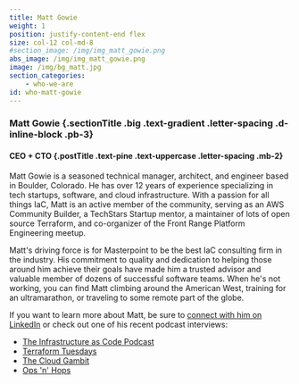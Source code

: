 ```yaml
---
title: Matt Gowie
weight: 1
position: justify-content-end flex
size: col-12 col-md-8
#section_image: /img/img_matt_gowie.png
abs_image: /img/img_matt_gowie.png
image: /img/bg_matt.jpg
section_categories:
    - who-we-are
id: who-matt-gowie
---
```


### Matt Gowie {.sectionTitle .big .text-gradient .letter-spacing .d-inline-block .pb-3}
#### CEO + CTO {.postTitle .text-pine .text-uppercase .letter-spacing .mb-2}

<p class="letter-spacing">Matt Gowie is a seasoned technical manager, architect, and engineer based in Boulder, Colorado. He has over 12 years of experience specializing in tech startups, software, and cloud infrastructure. With a passion for all things IaC, Matt is an active member of the community, serving as an AWS Community Builder, a TechStars Startup mentor, a maintainer of lots of open source Terraform, and co-organizer of the Front Range Platform Engineering meetup.</p>

<p class="letter-spacing">Matt's driving force is for Masterpoint to be the best IaC consulting firm in the industry. His commitment to quality and dedication to helping those around him achieve their goals have made him a trusted advisor and valuable member of dozens of successful software teams. When he's not working, you can find Matt climbing around the American West, training for an ultramarathon, or traveling to some remote part of the globe.</p>

<p class="letter-spacing">If you want to learn more about Matt, be sure to <a href="https://www.linkedin.com/in/gowiem/" target="_blank">connect with him on LinkedIn</a> or check out one of his recent podcast interviews:</p>

<ul>
  <li>
    <a href="https://www.youtube.com/watch?v=a-5a7aXnjmk" target="_blank">The Infrastructure as Code Podcast</a>
  </li>
  <li>
    <a href="https://www.youtube.com/watch?v=Rp62A1NYvJs" target="_blank">Terraform Tuesdays</a>
  </li>
  <li>
    <a href="https://www.youtube.com/watch?v=3DPwxas3SDA" target="_blank">The Cloud Gambit</a>
  </li>
  <li>
    <a href="https://www.youtube.com/watch?v=JzrwUue4HqQ" target="_blank">Ops 'n' Hops</a>
  </li>
</ul>
